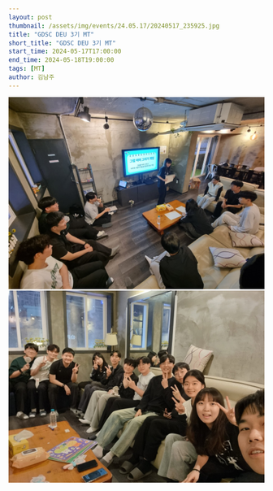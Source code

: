 ```yaml
---
layout: post
thumbnail: /assets/img/events/24.05.17/20240517_235925.jpg
title: "GDSC DEU 3기 MT"
short_title: "GDSC DEU 3기 MT"
start_time: 2024-05-17T17:00:00
end_time: 2024-05-18T19:00:00
tags: [MT]
author: 김남주
---
```


![GDSC DEU 3기 MT](/assets/img/events/24.05.17/20240517_235029.jpg)
![GDSC DEU 3기 MT](/assets/img/events/24.05.17/20240517_235925.jpg)
